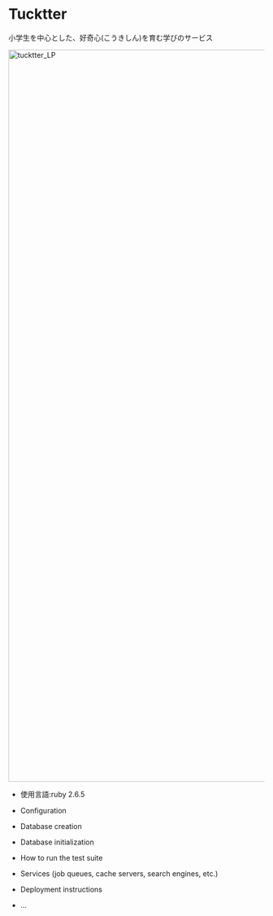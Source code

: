 # Tucktter
小学生を中心とした、好奇心(こうきしん)を育む学びのサービス

<img width="1440" alt="tucktter_LP" src="https://user-images.githubusercontent.com/77444865/129043449-82b37b81-e09c-48d6-93f8-59886b825ea5.png">

* 使用言語:ruby 2.6.5

* Configuration

* Database creation

* Database initialization

* How to run the test suite

* Services (job queues, cache servers, search engines, etc.)

* Deployment instructions

* ...

